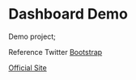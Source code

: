 Dashboard Demo
=============

Demo project;

Reference Twitter [Bootstrap](http://twitter.github.com/bootstrap/)

[Official Site](http://shawntba.github.com/DashboardDemo/)
